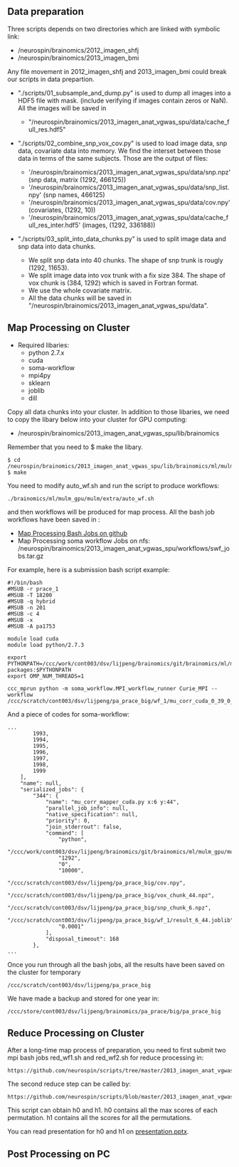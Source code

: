 Data preparation
----------------

Three scripts depends on two directories which are linked with symbolic link:

* /neurospin/brainomics/2012_imagen_shfj
* /neurospin/brainomics/2013_imagen_bmi

Any file movement in 2012_imagen_shfj and 2013_imagen_bmi could break our scripts in data prepartion.

* "./scripts/01_subsample_and_dump.py" is used to dump all images into a HDF5 file with mask. (include verifying if images contain zeros or NaN). All the images will be saved in 
    * "/neurospin/brainomics/2013_imagen_anat_vgwas_spu/data/cache_full_res.hdf5"

* "./scripts/02_combine_snp_vox_cov.py" is used to load image data, snp data, covariate data into memory. We find the interset between those data in terms of the same subjects. Those are the output of files:
    * '/neurospin/brainomics/2013_imagen_anat_vgwas_spu/data/snp.npz' (snp data, matrix (1292, 466125))
    * '/neurospin/brainomics/2013_imagen_anat_vgwas_spu/data/snp_list.npy' (snp names, 466125)
    * '/neurospin/brainomics/2013_imagen_anat_vgwas_spu/data/cov.npy' (covariates, (1292, 10))
    * '/neurospin/brainomics/2013_imagen_anat_vgwas_spu/data/cache_full_res_inter.hdf5' (images, (1292, 336188))

* "./scripts/03_split_into_data_chunks.py" is used to split image data and snp data into data chunks.

    * We split snp data into 40 chunks. The shape of snp trunk is rougly (1292, 11653).
    * We split image data into vox trunk with a fix size 384. The shape of vox chunk is (384, 1292) which is saved in Fortran format.
    * We use the whole covariate matrix.
    * All the data chunks will be saved in "/neurospin/brainomics/2013_imagen_anat_vgwas_spu/data".

Map Processing on Cluster
-------------------------
* Required libaries:
    * python 2.7.x
    * cuda
    * soma-workflow
    * mpi4py
    * sklearn
    * joblib
    * dill

Copy all data chunks into your cluster. In addition to those libaries, we need to copy the libary below into your cluster for GPU computing:

* /neurospin/brainomics/2013_imagen_anat_vgwas_spu/lib/brainomics

Remember that you need to $ make the libary.

```
$ cd /neurospin/brainomics/2013_imagen_anat_vgwas_spu/lib/brainomics/ml/mulm_gpu/mulm
$ make
```

You need to modify auto_wf.sh and run the script to produce workflows: 
```
./brainomics/ml/mulm_gpu/mulm/extra/auto_wf.sh
```

and then workflows will be produced for map process. All the bash job workflows have been saved in :

* [Map Processing Bash Jobs on github](https://github.com/neurospin/scripts/tree/master/2013_imagen_anat_vgwas_spu/scripts/02_map_process_on_cluster/bash_jobs) 
* Map Processing soma workflow Jobs on nfs: /neurospin/brainomics/2013_imagen_anat_vgwas_spu/workflows/swf_jobs.tar.gz


For example, here is a submission bash script example:

```
#!/bin/bash
#MSUB -r prace_1
#MSUB -T 18200
#MSUB -q hybrid
#MSUB -n 201
#MSUB -c 4
#MSUB -x
#MSUB -A pa1753

module load cuda
module load python/2.7.3

export PYTHONPATH=/ccc/work/cont003/dsv/lijpeng/brainomics/git/brainomics/ml/mulm_gpu/:/ccc/work/cont003/dsv/lijpeng/brainomics/local/lib/python2.7/site-packages:$PYTHONPATH
export OMP_NUM_THREADS=1

ccc_mprun python -m soma_workflow.MPI_workflow_runner Curie_MPI --workflow /ccc/scratch/cont003/dsv/lijpeng/pa_prace_big/wf_1/mu_corr_cuda_0_39_0_49.json
```

And a piece of codes for soma-workflow:
```
...
        1993,
        1994,
        1995,
        1996,
        1997,
        1998,
        1999
    ],
    "name": null,
    "serialized_jobs": {
        "344": {
            "name": "mu_corr_mapper_cuda.py x:6 y:44",
            "parallel_job_info": null,
            "native_specification": null,
            "priority": 0,
            "join_stderrout": false,
            "command": [
                "python",
                "/ccc/work/cont003/dsv/lijpeng/brainomics/git/brainomics/ml/mulm_gpu/mulm/mu_corr_mapper_cuda.py",
                "1292",
                "0",
                "10000",
                "/ccc/scratch/cont003/dsv/lijpeng/pa_prace_big/cov.npy",
                "/ccc/scratch/cont003/dsv/lijpeng/pa_prace_big/vox_chunk_44.npz",
                "/ccc/scratch/cont003/dsv/lijpeng/pa_prace_big/snp_chunk_6.npz",
                "/ccc/scratch/cont003/dsv/lijpeng/pa_prace_big/wf_1/result_6_44.joblib",
                "0.0001"
            ],
            "disposal_timeout": 168
        },
...
```

Once you run through all the bash jobs, all the results have been saved on the cluster for temporary

```
/ccc/scratch/cont003/dsv/lijpeng/pa_prace_big
```
We have made a backup and stored for one year in:
```
/ccc/store/cont003/dsv/lijpeng/brainomics/pa_prace/big/pa_prace_big
```


Reduce Processing on Cluster
----------------------------

After a long-time map process of preparation, you need to first submit two mpi bash jobs red_wf1.sh and red_wf2.sh for reduce processing in:

```
https://github.com/neurospin/scripts/tree/master/2013_imagen_anat_vgwas_spu/scripts/03_reduce_process_on_cluster
```

The second reduce step can be called by:

```
https://github.com/neurospin/scripts/blob/master/2013_imagen_anat_vgwas_spu/scripts/03_reduce_process_on_cluster/post_process_2.py
```

This script can obtain h0 and h1. h0 contains all the max scores of each permutation. h1 contains all the scores for all the permutations.

You can read presentation for h0 and h1 on [presentation.pptx](https://github.com/neurospin/scripts/blob/master/2013_imagen_anat_vgwas_spu/presentation.pptx). 


Post Processing on PC
---------------------


